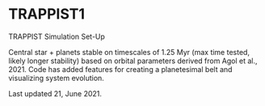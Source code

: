 # TRAPPIST1
TRAPPIST Simulation Set-Up

Central star + planets stable on timescales of 1.25 Myr (max time tested, likely longer stability) based on orbital parameters derived from Agol et al., 2021. Code has added features for creating a planetesimal belt and visualizing system evolution.

Last updated 21, June 2021.
